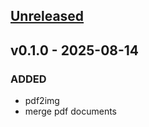 ## [Unreleased](https://github.com/faissaloux/pdf-suite/compare/v0.1.0...main)

## v0.1.0 - 2025-08-14
### ADDED
- pdf2img
- merge pdf documents
